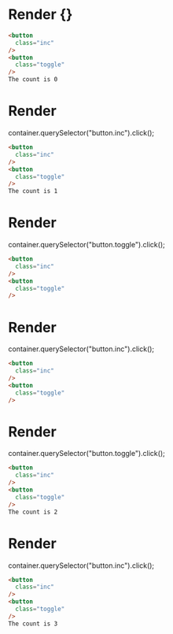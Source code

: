 # Render {}
```html
<button
  class="inc"
/>
<button
  class="toggle"
/>
The count is 0
```


# Render 
container.querySelector("button.inc").click();

```html
<button
  class="inc"
/>
<button
  class="toggle"
/>
The count is 1
```


# Render 
container.querySelector("button.toggle").click();

```html
<button
  class="inc"
/>
<button
  class="toggle"
/>
```


# Render 
container.querySelector("button.inc").click();

```html
<button
  class="inc"
/>
<button
  class="toggle"
/>
```


# Render 
container.querySelector("button.toggle").click();

```html
<button
  class="inc"
/>
<button
  class="toggle"
/>
The count is 2
```


# Render 
container.querySelector("button.inc").click();

```html
<button
  class="inc"
/>
<button
  class="toggle"
/>
The count is 3
```